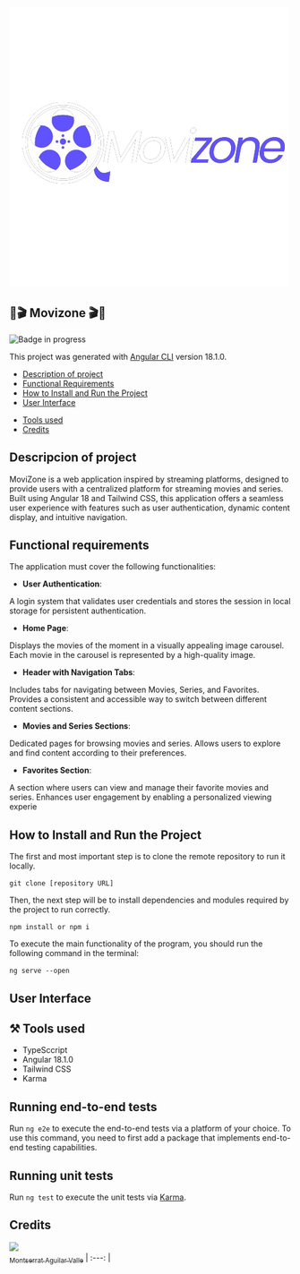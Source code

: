 ![MovieZone Logo](/public/assets/logo.png)

## 🍿🎬 Movizone 🎬🍿

![Badge in progress](https://img.shields.io/badge/STATUS-DONE-green)

This project was generated with [Angular CLI](https://github.com/angular/angular-cli) version 18.1.0.

- [Description of project](#description-of-project)
- [Functional Requirements](#functional-requirements)
- [How to Install and Run the Project](#how-to-install-and-run-the-project.)
- [User Interface](#user-interface.)

* [Tools used](#tools-used)
* [Credits](#credits)

## Descripcion of project

MoviZone is a web application inspired by streaming platforms, designed to provide users with a centralized platform for streaming movies and series. Built using Angular 18 and Tailwind CSS, this application offers a seamless user experience with features such as user authentication, dynamic content display, and intuitive navigation.

## Functional requirements

The application must cover the following functionalities:

- **User Authentication**:

A login system that validates user credentials and stores the session in local storage for persistent authentication.

- **Home Page**:

Displays the movies of the moment in a visually appealing image carousel.
Each movie in the carousel is represented by a high-quality image.

- **Header with Navigation Tabs**:

Includes tabs for navigating between Movies, Series, and Favorites.
Provides a consistent and accessible way to switch between different content sections.

- **Movies and Series Sections**:

Dedicated pages for browsing movies and series.
Allows users to explore and find content according to their preferences.

- **Favorites Section**:

A section where users can view and manage their favorite movies and series.
Enhances user engagement by enabling a personalized viewing experie

## How to Install and Run the Project

The first and most important step is to clone the remote repository to run it locally.

```
git clone [repository URL]
```

Then, the next step will be to install dependencies and modules required by the project to run correctly.

```
npm install or npm i
```

To execute the main functionality of the program, you should run the following command in the terminal:

```
ng serve --open
```

## User Interface

## ⚒️ Tools used

- TypeSccript
- Angular 18.1.0
- Tailwind CSS
- Karma

## Running end-to-end tests

Run `ng e2e` to execute the end-to-end tests via a platform of your choice. To use this command, you need to first add a package that implements end-to-end testing capabilities.

## Running unit tests

Run `ng test` to execute the unit tests via [Karma](https://karma-runner.github.io).

## Credits

[<img src="https://avatars.githubusercontent.com/u/116055107?v=4" width=115><br><sub>Montserrat Aguilar Valle</sub>](https://github.com/montsegv-2)
| :---: |
